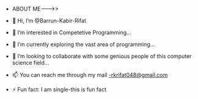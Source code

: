 -  ABOUT ME--->>
- 👋 Hi, I’m @Barrun-Kabir-Rifat
- 👀 I’m interested in Competetive Programming...
- 🌱 I’m currently exploring the vast area of programming...
- 💞️ I’m looking to collaborate with some genious people of this computer science field...
- 📫 You can reach me through my mail -rkrifat048@gmail.com 
  
- ⚡ Fun fact: I am single-this is fun fact

<!---
Barrun-Kabir-Rifat/Barrun-Kabir-Rifat is a ✨ special ✨ repository because its `README.md` (this file) appears on your GitHub profile.
You can click the Preview link to take a look at your changes.
--->
